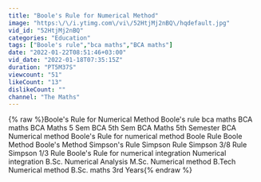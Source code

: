 ```yaml
---
title: "Boole's Rule for Numerical Method"
image: "https:\/\/i.ytimg.com\/vi\/52HtjMj2nBQ\/hqdefault.jpg"
vid_id: "52HtjMj2nBQ"
categories: "Education"
tags: ["Boole's rule","bca maths","BCA maths"]
date: "2022-01-22T08:51:46+03:00"
vid_date: "2022-01-18T07:35:15Z"
duration: "PT5M37S"
viewcount: "51"
likeCount: "13"
dislikeCount: ""
channel: "The Maths"
---
```

{% raw %}Boole's Rule for Numerical Method Boole's rule bca maths BCA maths BCA Maths 5 Sem BCA 5th Sem BCA Maths 5th Semester BCA Numerical method Boole's Rule for numerical method Boole Rule Boole Method Boole's Method Simpson's Rule Simpson Rule Simpson 3/8 Rule Simpson 1/3 Rule Boole's Rule for numerical integration Numerical integration B.Sc. Numerical Analysis M.Sc. Numerical method B.Tech Numerical method B.Sc. maths 3rd Years{% endraw %}
